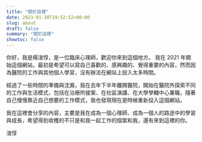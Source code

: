 ```yaml
---
title: "關於這裡"
date: 2023-01-30T19:52:52+08:00
slug: about
draft: false
summary: "關於這裡"
showtoc: false
---
```


你好，我是楊淯惇，是一位臨床心理師，歡迎你來到這個地方。
我在 2021 年開始這個網站，最初是希望可以寫自己喜歡的、感興趣的、覺得重要的內容，然而因為醫院的工作與其他個人學習，沒有辦法在網站上投入太多時間。

經過了一些時間的準備與沈澱，我在去年下半年離開醫院，開始在醫院外探索不同的工作與生活模式，包括在治療所接案、在社區演講、在大學學輔中心兼職，隨著自己慢慢靠近自己想要的工作模式，我也發現現在是時候重新投入這個網站。

我在這裡會分享的內容，主要是我在成為一個心理師、成為一個人的路途中的學習與成長，希望得到收穫的不只是和我一起工作的個案和我，還有來到這裡的你。

淯惇
